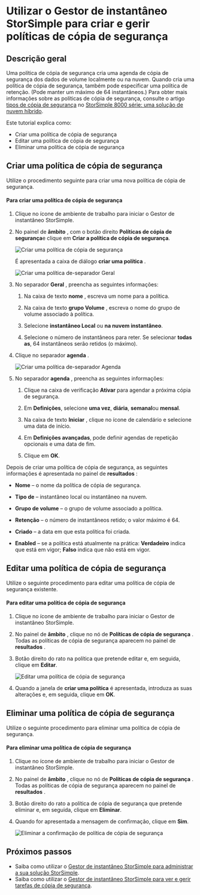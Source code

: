 <properties 
   pageTitle="Políticas de cópia de segurança do Gestor de instantâneo StorSimple | Microsoft Azure"
   description="Descreve como utilizar o Gestor de instantâneo StorSimple MMC snap-in para criar e gerir as políticas de cópia de segurança que controlam cópias de segurança agendadas."
   services="storsimple"
   documentationCenter="NA"
   authors="SharS"
   manager="carmonm"
   editor="" />
<tags 
   ms.service="storsimple"
   ms.devlang="NA"
   ms.topic="article"
   ms.tgt_pltfrm="NA"
   ms.workload="TBD"
   ms.date="05/12/2016"
   ms.author="v-sharos" />

# <a name="use-storsimple-snapshot-manager-to-create-and-manage-backup-policies"></a>Utilizar o Gestor de instantâneo StorSimple para criar e gerir políticas de cópia de segurança

## <a name="overview"></a>Descrição geral

Uma política de cópia de segurança cria uma agenda de cópia de segurança dos dados de volume localmente ou na nuvem. Quando cria uma política de cópia de segurança, também pode especificar uma política de retenção. (Pode manter um máximo de 64 instantâneos.) Para obter mais informações sobre as políticas de cópia de segurança, consulte o artigo [tipos de cópia de segurança](storsimple-what-is-snapshot-manager.md#backup-type) no [StorSimple 8000 série: uma solução de nuvem híbrido](storsimple-overview.md).

Este tutorial explica como:

- Criar uma política de cópia de segurança 
- Editar uma política de cópia de segurança 
- Eliminar uma política de cópia de segurança 

## <a name="create-a-backup-policy"></a>Criar uma política de cópia de segurança

Utilize o procedimento seguinte para criar uma nova política de cópia de segurança.

#### <a name="to-create-a-backup-policy"></a>Para criar uma política de cópia de segurança

1. Clique no ícone de ambiente de trabalho para iniciar o Gestor de instantâneo StorSimple.

2. No painel de **âmbito** , com o botão direito **Políticas de cópia de segurança**e clique em **Criar a política de cópia de segurança**.

    ![Criar uma política de cópia de segurança](./media/storsimple-snapshot-manager-manage-backup-policies/HCS_SSM_Create_BU_policy.png)

    É apresentada a caixa de diálogo **criar uma política** . 

    ![Criar uma política de-separador Geral](./media/storsimple-snapshot-manager-manage-backup-policies/HCS_SSM_Create_policy_general.png)

3. No separador **Geral** , preencha as seguintes informações:

   1. Na caixa de texto **nome** , escreva um nome para a política.

   2. Na caixa de texto **grupo Volume** , escreva o nome do grupo de volume associado à política.

   3. Selecione **instantâneo Local** ou **na nuvem instantâneo**.

   4. Selecione o número de instantâneos para reter. Se selecionar **todas as**, 64 instantâneos serão retidos (o máximo). 

4. Clique no separador **agenda** .

    ![Criar uma política de-separador Agenda](./media/storsimple-snapshot-manager-manage-backup-policies/HCS_SSM_Create_policy_schedule.png)

5. No separador **agenda** , preencha as seguintes informações: 

   1. Clique na caixa de verificação **Ativar** para agendar a próxima cópia de segurança.

   2. Em **Definições**, selecione **uma vez**, **diária**, **semanal**ou **mensal**. 

   3. Na caixa de texto **Iniciar** , clique no ícone de calendário e selecione uma data de início.

   4. Em **Definições avançadas**, pode definir agendas de repetição opcionais e uma data de fim.

   5. Clique em **OK**.

Depois de criar uma política de cópia de segurança, as seguintes informações é apresentada no painel de **resultados** :

- **Nome** – o nome da política de cópia de segurança.

- **Tipo de** – instantâneo local ou instantâneo na nuvem.

- **Grupo de volume** – o grupo de volume associado a política.

- **Retenção** – o número de instantâneos retido; o valor máximo é 64.

- **Criado** – a data em que esta política foi criada.

- **Enabled** – se a política está atualmente na prática: **Verdadeiro** indica que está em vigor; **Falso** indica que não está em vigor. 

## <a name="edit-a-backup-policy"></a>Editar uma política de cópia de segurança

Utilize o seguinte procedimento para editar uma política de cópia de segurança existente.

#### <a name="to-edit-a-backup-policy"></a>Para editar uma política de cópia de segurança

1. Clique no ícone de ambiente de trabalho para iniciar o Gestor de instantâneo StorSimple. 

2. No painel de **âmbito** , clique no nó de **Políticas de cópia de segurança** . Todas as políticas de cópia de segurança aparecem no painel de **resultados** . 

3. Botão direito do rato na política que pretende editar e, em seguida, clique em **Editar**. 

    ![Editar uma política de cópia de segurança](./media/storsimple-snapshot-manager-manage-backup-policies/HCS_SSM_Edit_BU_policy.png) 

4. Quando a janela de **criar uma política** é apresentada, introduza as suas alterações e, em seguida, clique em **OK**. 

## <a name="delete-a-backup-policy"></a>Eliminar uma política de cópia de segurança

Utilize o seguinte procedimento para eliminar uma política de cópia de segurança.

#### <a name="to-delete-a-backup-policy"></a>Para eliminar uma política de cópia de segurança

1. Clique no ícone de ambiente de trabalho para iniciar o Gestor de instantâneo StorSimple. 

2. No painel de **âmbito** , clique no nó de **Políticas de cópia de segurança** . Todas as políticas de cópia de segurança aparecem no painel de **resultados** . 

3. Botão direito do rato a política de cópia de segurança que pretende eliminar e, em seguida, clique em **Eliminar**.

4. Quando for apresentada a mensagem de confirmação, clique em **Sim**.

    ![Eliminar a confirmação de política de cópia de segurança](./media/storsimple-snapshot-manager-manage-backup-policies/HCS_SSM_Delete_BU_policy.png)

## <a name="next-steps"></a>Próximos passos

- Saiba como utilizar o [Gestor de instantâneo StorSimple para administrar a sua solução StorSimple](storsimple-snapshot-manager-admin.md).
- Saiba como utilizar o [Gestor de instantâneo StorSimple para ver e gerir tarefas de cópia de segurança](storsimple-snapshot-manager-manage-backup-jobs.md).

